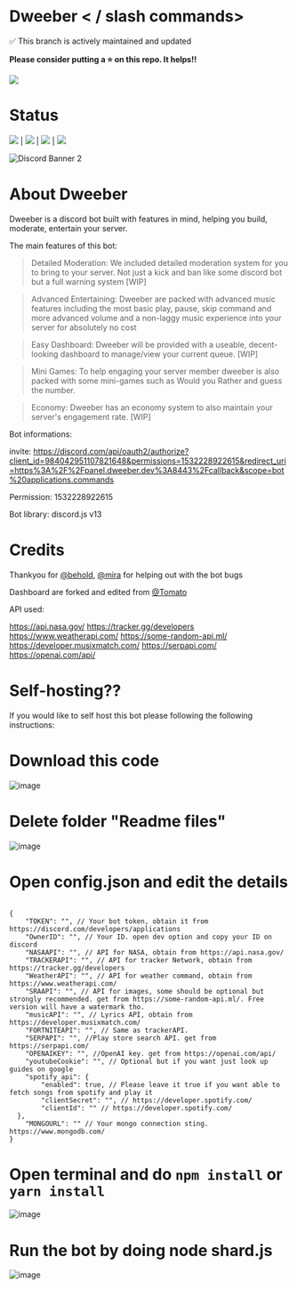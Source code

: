# Dweeber < / slash commands>

✅ This branch is actively maintained and updated

**Please consider putting a ⭐ on this repo. It helps!!**

![](readmefiles/dweeber-half.jpg)

# Status

![](https://img.shields.io/github/issues/dchu096/dweeber) | ![](https://img.shields.io/github/forks/dchu096/dweeber) | ![](https://img.shields.io/github/stars/dchu096/dweeber) | ![](https://img.shields.io/github/license/dchu096/dweeber) 

![Discord Banner 2](https://discordapp.com/api/guilds/958317326585987112/widget.png?style=banner2)


# About Dweeber


Dweeber is a discord bot built with features in mind, helping you build, moderate, entertain your server.

The main features of this bot:


> Detailed Moderation: We included detailed moderation system for you to bring to your server. Not just a kick and ban like some discord bot but a full warning system [WIP]



> Advanced Entertaining: Dweeber are packed with advanced music features including the most basic play, pause, skip command and more advanced volume and a non-laggy music experience into your server for absolutely no cost



> Easy Dashboard: Dweeber will be provided with a useable, decent-looking dashboard to manage/view your current queue. [WIP]



> Mini Games: To help engaging your server member dweeber is also packed with some mini-games such as Would you Rather and guess the number.



> Economy: Dweeber has an economy system to also maintain your server's engagement rate. [WIP]


Bot informations:

invite: https://discord.com/api/oauth2/authorize?client_id=984042951107821648&permissions=1532228922615&redirect_uri=https%3A%2F%2Fpanel.dweeber.dev%3A8443%2Fcallback&scope=bot%20applications.commands

Permission: 1532228922615

Bot library: discord.js v13

# Credits

Thankyou for [@behold](https://github.com/BeholdIsLost), [@mira](https://github.com/MiraBellierr) for helping out with the bot bugs

Dashboard are forked and edited from [@Tomato](https://github.com/Tomato6966)

API used:

https://api.nasa.gov/
https://tracker.gg/developers
https://www.weatherapi.com/
https://some-random-api.ml/
https://developer.musixmatch.com/
https://serpapi.com/
https://openai.com/api/


# Self-hosting??

If you would like to self host this bot please following the following instructions:

# Download this code 

![image](https://user-images.githubusercontent.com/39256422/183834055-6dccccbe-c92c-4026-80a1-13dcf7f86549.png)

# Delete folder "Readme files"

![image](https://user-images.githubusercontent.com/39256422/183834271-cb1ff333-7d56-40d3-9e02-8c2ed6d2d177.png)


# Open config.json and edit the details

```

{
    "TOKEN": "", // Your bot token, obtain it from https://discord.com/developers/applications
    "OwnerID": "", // Your ID. open dev option and copy your ID on discord
    "NASAAPI": "", // API for NASA, obtain from https://api.nasa.gov/
    "TRACKERAPI": "", // API for tracker Network, obtain from https://tracker.gg/developers
    "WeatherAPI": "", // API for weather command, obtain from https://www.weatherapi.com/
    "SRAAPI": "", // API for images, some should be optional but strongly recommended. get from https://some-random-api.ml/. Free version will have a watermark tho.
    "musicAPI": "", // Lyrics API, obtain from https://developer.musixmatch.com/
    "FORTNITEAPI": "", // Same as trackerAPI.
    "SERPAPI": "", //Play store search API. get from https://serpapi.com/
    "OPENAIKEY": "", //OpenAI key. get from https://openai.com/api/
    "youtubeCookie": "", // Optional but if you want just look up guides on google
    "spotify_api": {
        "enabled": true, // Please leave it true if you want able to fetch songs from spotify and play it
        "clientSecret": "", // https://developer.spotify.com/
        "clientId": "" // https://developer.spotify.com/
  },
    "MONGOURL": "" // Your mongo connection sting. https://www.mongodb.com/
}
```

# Open terminal and do `npm install` or `yarn install`

![image](https://user-images.githubusercontent.com/39256422/183834633-0297ca5c-fb7f-4690-9546-713942ac848e.png)


# Run the bot by doing node shard.js

![image](https://user-images.githubusercontent.com/39256422/183834684-23a939e9-4774-4d5c-a820-007b5d622ad3.png)


